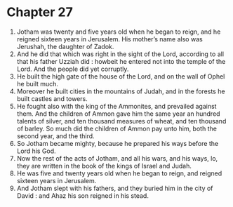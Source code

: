 # Chapter 27

1. Jotham was twenty and five years old when he began to reign, and he reigned sixteen years in Jerusalem. His mother’s name also was Jerushah, the daughter of Zadok.
2. And he did that which was right in the sight of the Lord, according to all that his father Uzziah did : howbeit he entered not into the temple of the Lord. And the people did yet corruptly.
3. He built the high gate of the house of the Lord, and on the wall of Ophel he built much.
4. Moreover he built cities in the mountains of Judah, and in the forests he built castles and towers.
5. He fought also with the king of the Ammonites, and prevailed against them. And the children of Ammon gave him the same year an hundred talents of silver, and ten thousand measures of wheat, and ten thousand of barley. So much did the children of Ammon pay unto him, both the second year, and the third.
6. So Jotham became mighty, because he prepared his ways before the Lord his God.
7. Now the rest of the acts of Jotham, and all his wars, and his ways, lo, they are written in the book of the kings of Israel and Judah.
8. He was five and twenty years old when he began to reign, and reigned sixteen years in Jerusalem.
9. And Jotham slept with his fathers, and they buried him in the city of David : and Ahaz his son reigned in his stead.

